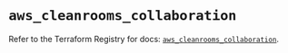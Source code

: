 # `aws_cleanrooms_collaboration`

Refer to the Terraform Registry for docs: [`aws_cleanrooms_collaboration`](https://registry.terraform.io/providers/hashicorp/aws/5.34.0/docs/resources/cleanrooms_collaboration).
